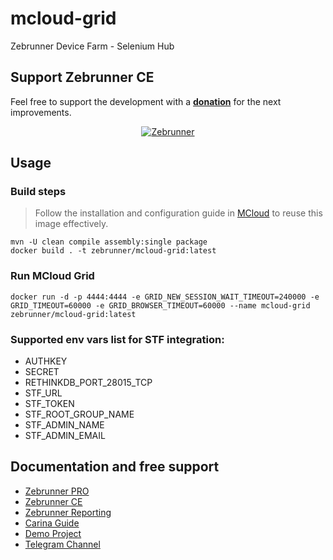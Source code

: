# mcloud-grid
Zebrunner Device Farm - Selenium Hub

## Support Zebrunner CE
Feel free to support the development with a [**donation**](https://www.paypal.com/donate?hosted_button_id=JLQ4U468TWQPS) for the next improvements.

<p align="center">
  <a href="https://zebrunner.com/"><img alt="Zebrunner" src="https://github.com/zebrunner/zebrunner/raw/master/docs/img/zebrunner_intro.png"></a>
</p>

## Usage

### Build steps
> Follow the installation and configuration guide in [MCloud](https://github.com/zebrunner/mcloud) to reuse this image effectively.

```
mvn -U clean compile assembly:single package
docker build . -t zebrunner/mcloud-grid:latest
```

### Run MCloud Grid
```
docker run -d -p 4444:4444 -e GRID_NEW_SESSION_WAIT_TIMEOUT=240000 -e GRID_TIMEOUT=60000 -e GRID_BROWSER_TIMEOUT=60000 --name mcloud-grid zebrunner/mcloud-grid:latest
```

### Supported env vars list for STF integration:
 * AUTHKEY
 * SECRET
 * RETHINKDB_PORT_28015_TCP
 * STF_URL
 * STF_TOKEN
 * STF_ROOT_GROUP_NAME
 * STF_ADMIN_NAME
 * STF_ADMIN_EMAIL

## Documentation and free support
* [Zebrunner PRO](https://zebrunner.com)
* [Zebrunner CE](https://zebrunner.github.io/community-edition)
* [Zebrunner Reporting](https://zebrunner.com/documentation)
* [Carina Guide](http://zebrunner.github.io/carina)
* [Demo Project](https://github.com/zebrunner/carina-demo)
* [Telegram Channel](https://t.me/zebrunner)
